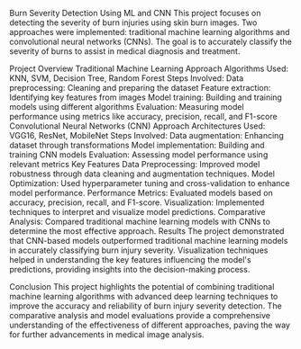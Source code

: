 Burn Severity Detection Using ML and CNN
This project focuses on detecting the severity of burn injuries using skin burn images. Two approaches were implemented: traditional machine learning algorithms and convolutional neural networks (CNNs). The goal is to accurately classify the severity of burns to assist in medical diagnosis and treatment.

Project Overview
Traditional Machine Learning Approach
Algorithms Used: KNN, SVM, Decision Tree, Random Forest
Steps Involved:
Data preprocessing: Cleaning and preparing the dataset
Feature extraction: Identifying key features from images
Model training: Building and training models using different algorithms
Evaluation: Measuring model performance using metrics like accuracy, precision, recall, and F1-score
Convolutional Neural Networks (CNN) Approach
Architectures Used: VGG16, ResNet, MobileNet
Steps Involved:
Data augmentation: Enhancing dataset through transformations
Model implementation: Building and training CNN models
Evaluation: Assessing model performance using relevant metrics
Key Features
Data Preprocessing: Improved model robustness through data cleaning and augmentation techniques.
Model Optimization: Used hyperparameter tuning and cross-validation to enhance model performance.
Performance Metrics: Evaluated models based on accuracy, precision, recall, and F1-score.
Visualization: Implemented techniques to interpret and visualize model predictions.
Comparative Analysis: Compared traditional machine learning models with CNNs to determine the most effective approach.
Results
The project demonstrated that CNN-based models outperformed traditional machine learning models in accurately classifying burn injury severity.
Visualization techniques helped in understanding the key features influencing the model's predictions, providing insights into the decision-making process.

Conclusion
This project highlights the potential of combining traditional machine learning algorithms with advanced deep learning techniques to improve the accuracy and reliability of burn injury severity detection. The comparative analysis and model evaluations provide a comprehensive understanding of the effectiveness of different approaches, paving the way for further advancements in medical image analysis.
